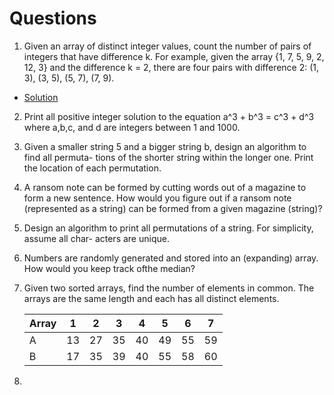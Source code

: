 # Questions
1. Given an array of distinct integer values, count the number of pairs of integers that
have difference k. For example, given the array {1, 7, 5, 9, 2, 12, 3} and the difference
k = 2, there are four pairs with difference 2: (1, 3), (3, 5), (5, 7), (7, 9).
  * [Solution](code/1)
2. Print all positive integer solution to the equation a^3 + b^3 = c^3 + d^3 where a,b,c, and d are integers between 1 and 1000.
0. Given a smaller string 5 and a bigger string b, design an algorithm to find all permuta-
tions of the shorter string within the longer one. Print the location of each permutation.
3. A ransom note can be formed by cutting words out of a magazine to form a new
sentence. How would you figure out if a ransom note (represented as a string) can be formed
from a given magazine (string)?
4. Design an algorithm to print all permutations of a string. For simplicity, assume all char-
acters are unique.
5. Numbers are randomly generated and stored into an (expanding) array. How would
you keep track ofthe median?
6. Given two sorted arrays, find the number of elements in common. The arrays are the same length
and each has all distinct elements.

    | Array | 1  | 2  | 3  | 4  | 5  | 6  | 7  | 
    |-------|----|----|----|----|----|----|----|
    | A     | 13 | 27 | 35 | 40 | 49 | 55 | 59 |
    | B     | 17 | 35 | 39 | 40 | 55 | 58 | 60 |

7. 
